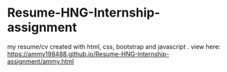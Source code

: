 # Resume-HNG-Internship-assignment
my resume/cv created with html, css, bootstrap and javascript .
view here:
https://ammy198488.github.io/Resume-HNG-Internship-assignment/ammy.html
